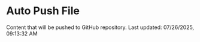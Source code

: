 # Auto Push File

Content that will be pushed to GitHub repository.
Last updated: 07/26/2025, 09:13:32 AM